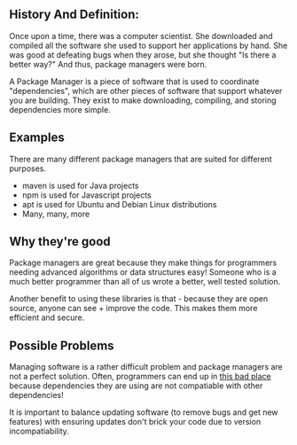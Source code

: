 ## History And Definition: 
Once upon a time, there was a computer scientist. She downloaded and compiled all the software she used to support her applications by hand. She was good at defeating bugs when they arose, but she thought "Is there a better way?" And thus, package managers were born.

A Package Manager is a piece of software that is used to coordinate "dependencies", which are other pieces of software that support whatever you are building. They exist to make downloading, compiling, and storing dependencies more simple.

## Examples

There are many different package managers that are suited for different purposes. 
* maven is used for Java projects
* npm is used for Javascript projects
* apt is used for Ubuntu and Debian Linux distributions
* Many, many, more

## Why they're good

Package managers are great because they make things for programmers needing advanced algorithms or data structures easy! Someone who is a much better programmer than all of us wrote a better, well tested solution.

Another benefit to using these libraries is that - because they are open source, anyone can see + improve the code. This makes them more efficient and secure.

## Possible Problems

Managing software is a rather difficult problem and package managers are not a perfect solution. Often, programmers can end up in [this bad place](https://en.wikipedia.org/wiki/Dependency_hell) because dependencies they are using are not compatiable with other dependencies!

It is important to balance updating software (to remove bugs and get new features) with ensuring updates don't brick your code due to version incompatiability.
